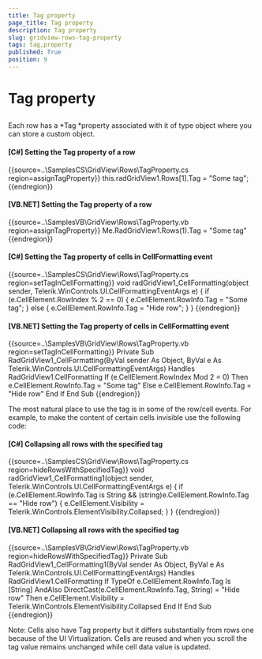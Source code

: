```yaml
---
title: Tag property
page_title: Tag property
description: Tag property
slug: gridview-rows-tag-property
tags: tag,property
published: True
position: 9
---
```


# Tag property



## 

Each row has a *Tag *property associated with it of type object where you can store a custom object.

#### __[C#] Setting the Tag property of a row__

{{source=..\SamplesCS\GridView\Rows\TagProperty.cs region=assignTagProperty}}
	            this.radGridView1.Rows[1].Tag = "Some tag";
	{{endregion}}



#### __[VB.NET] Setting the Tag property of a row__

{{source=..\SamplesVB\GridView\Rows\TagProperty.vb region=assignTagProperty}}
	        Me.RadGridView1.Rows(1).Tag = "Some tag"
	{{endregion}}





#### __[C#] Setting the Tag property of cells in CellFormatting event__

{{source=..\SamplesCS\GridView\Rows\TagProperty.cs region=setTagInCellFormatting}}
	        void radGridView1_CellFormatting(object sender, Telerik.WinControls.UI.CellFormattingEventArgs e)
	        {
	            if (e.CellElement.RowIndex % 2 == 0)
	            {
	                e.CellElement.RowInfo.Tag = "Some tag";
	            }
	            else
	            {
	                e.CellElement.RowInfo.Tag = "Hide row";
	            }
	        }
	{{endregion}}



#### __[VB.NET] Setting the Tag property of cells in CellFormatting event__

{{source=..\SamplesVB\GridView\Rows\TagProperty.vb region=setTagInCellFormatting}}
	    Private Sub RadGridView1_CellFormatting(ByVal sender As Object, ByVal e As Telerik.WinControls.UI.CellFormattingEventArgs) Handles RadGridView1.CellFormatting
	        If (e.CellElement.RowIndex Mod 2 = 0) Then
	            e.CellElement.RowInfo.Tag = "Some tag"
	        Else
	            e.CellElement.RowInfo.Tag = "Hide row"
	        End If
	    End Sub
	{{endregion}}



The most natural place to use the tag is in some of the row/cell events. For example, to make the content of certain cells invisible use the following code:

#### __[C#] Collapsing all rows with the specified tag__

{{source=..\SamplesCS\GridView\Rows\TagProperty.cs region=hideRowsWithSpecifiedTag}}
	        void radGridView1_CellFormatting1(object sender, Telerik.WinControls.UI.CellFormattingEventArgs e)
	        {
	            if (e.CellElement.RowInfo.Tag is String && (string)e.CellElement.RowInfo.Tag == "Hide row")
	            {
	                e.CellElement.Visibility = Telerik.WinControls.ElementVisibility.Collapsed;
	            }
	        }
	{{endregion}}



#### __[VB.NET] Collapsing all rows with the specified tag__

{{source=..\SamplesVB\GridView\Rows\TagProperty.vb region=hideRowsWithSpecifiedTag}}
	    Private Sub RadGridView1_CellFormatting1(ByVal sender As Object, ByVal e As Telerik.WinControls.UI.CellFormattingEventArgs) Handles RadGridView1.CellFormatting
	        If TypeOf e.CellElement.RowInfo.Tag Is [String] AndAlso DirectCast(e.CellElement.RowInfo.Tag, String) = "Hide row" Then
	            e.CellElement.Visibility = Telerik.WinControls.ElementVisibility.Collapsed
	        End If
	    End Sub
	{{endregion}}



>

Note: Cells also have Tag property but it differs substantially from rows one because of the UI Virtualization. Cells are reused and when you scroll the tag value remains unchanged while cell data value is updated.
